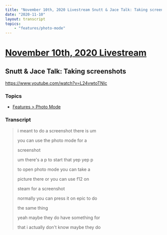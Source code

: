 ```yaml
---
title: "November 10th, 2020 Livestream Snutt & Jace Talk: Taking screenshots"
date: "2020-11-10"
layout: transcript
topics:
    - "features/photo-mode"
---
```

# [November 10th, 2020 Livestream](../2020-11-10.md)
## Snutt & Jace Talk: Taking screenshots
https://www.youtube.com/watch?v=L24vwtoTNIc

### Topics
* [Features > Photo Mode](../topics/features/photo-mode.md)

### Transcript

> i meant to do a screenshot there is um
>
> you can use the photo mode for a
>
> screenshot
>
> um there's a p to start that yep yep p
>
> to open photo mode you can take a
>
> picture there or you can use f12 on
>
> steam for a screenshot
>
> normally you can press it on epic to do
>
> the same thing
>
> yeah maybe they do have something for
>
> that i actually don't know maybe they do
